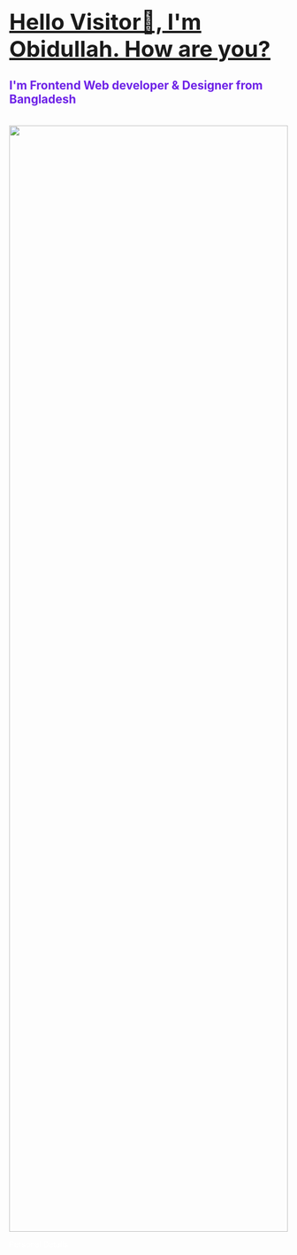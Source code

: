 <h1 style="font-size: 2.5rem; align: center;"><u>Hello Visitor🤞, I'm Obidullah. How are you?</u></h1>
    <h2 style="align: center; color: rgb(109, 33, 231);">I'm Frontend Web developer & Designer from Bangladesh</h2>
   <br/>
<img style="width: 100%; height: 50vh;" src="https://scontent.fjsr8-1.fna.fbcdn.net/v/t39.30808-6/350113198_1265498414355631_4845030143183374506_n.jpg?_nc_cat=109&ccb=1-7&_nc_sid=174925&_nc_ohc=nIThqDIKL2YAX96MKyz&_nc_ht=scontent.fjsr8-1.fna&oh=00_AfCAfXEbrZlgpyTqZMsPZB2b_awuvmriy18w0oKW_pmo_g&oe=64D43ADE" alt="">
<p style="align: center; size: 2rem; color: white; ">Personal Details</p>
